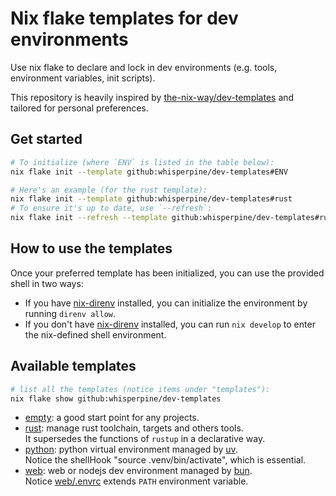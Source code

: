 # Nix flake templates for dev environments

Use nix flake to declare and lock in dev environments
(e.g. tools, environment variables, init scripts).

This repository is heavily inspired by [the-nix-way/dev-templates](https://github.com/the-nix-way/dev-templates)
and tailored for personal preferences.

## Get started

```sh
# To initialize (where `ENV` is listed in the table below):
nix flake init --template github:whisperpine/dev-templates#ENV

# Here's an example (for the rust template):
nix flake init --template github:whisperpine/dev-templates#rust
# To ensure it's up to date, use `--refresh`:
nix flake init --refresh --template github:whisperpine/dev-templates#rust
```

## How to use the templates

Once your preferred template has been initialized,
you can use the provided shell in two ways:

- If you have [nix-direnv](https://github.com/nix-community/nix-direnv) installed,
  you can initialize the environment by running `direnv allow`.
- If you don't have [nix-direnv](https://github.com/nix-community/nix-direnv) installed,
  you can run `nix develop` to enter the nix-defined shell environment.

## Available templates

```sh
# list all the templates (notice items under "templates"):
nix flake show github:whisperpine/dev-templates
```

- [empty](./empty/): a good start point for any projects.
- [rust](./rust/): manage rust toolchain, targets and others tools.\
  It supersedes the functions of `rustup` in a declarative way.
- [python](./python/): python virtual environment managed by [uv](https://github.com/astral-sh/uv).\
  Notice the shellHook "source .venv/bin/activate", which is essential.
- [web](./web/): web or nodejs dev environment managed by [bun](https://github.com/oven-sh/bun).\
  Notice [web/.envrc](./web/.envrc) extends `PATH` environment variable.
